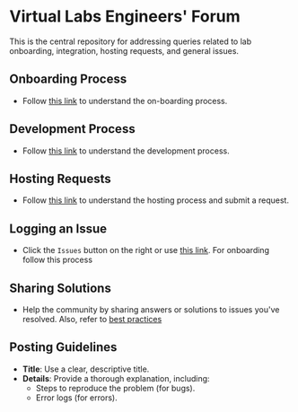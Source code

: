 # Virtual Labs Engineers' Forum  

This is the central repository for addressing queries related to lab onboarding, integration, hosting requests, and general issues.

## Onboarding Process

- Follow [this link](https://vlead.vlabs.ac.in/development/#onboarding-process) to understand the on-boarding process.

## Development Process
- Follow [this link](https://vlead.vlabs.ac.in/development/#development-process) to understand the development process.

## Hosting Requests  
- Follow [this link](https://vlead.vlabs.ac.in/) to understand the hosting process and submit a request.
  
## Logging an Issue  
- Click the `Issues` button on the right or use [this link](https://github.com/Virtual-Labs/engineers-forum/issues). For onboarding follow this process

## Sharing Solutions  
- Help the community by sharing answers or solutions to issues you've resolved. Also, refer to [best practices](https://vlead.vlabs.ac.in/development/#best-practices)

## **Posting Guidelines**  
- **Title**: Use a clear, descriptive title.  
- **Details**: Provide a thorough explanation, including:  
  - Steps to reproduce the problem (for bugs).  
  - Error logs (for errors).   
